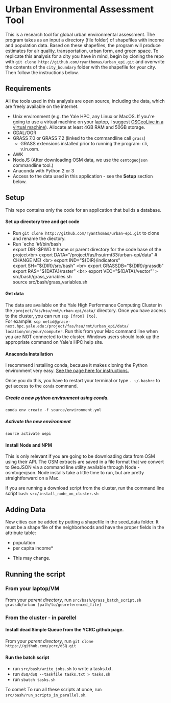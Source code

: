 Urban Environmental Assessment Tool
==================================

This is a research tool for global urban environmental assessment. The program takes as an input a directory (file folder) of shapefiles with income and population data. Based on these shapefiles, the program will produce estimates for air quality, transportation, urban form, and green space. To replicate this analysis for a city you have in mind, begin by cloning the repo with `git clone http://github.com/ryanthomas/urban_epi.git` and overwrite the contents of the `city_boundary` folder with the shapefile for your city. Then follow the instructions below.

## Requirements
All the tools used in this analysis are open source, including the data, which are freely available on the internet.
- Unix environment (e.g. the Yale HPC, any Linux or MacOS. If you're going to use a virtual machine on your laptop, I suggest [OSGeoLive in a virtual machine](https://live.osgeo.org/en/quickstart/virtualization_quickstart.html)). Allocate at least 4GB RAM and 50GB storage.
- GDAL/OGR
- GRASS 7.0 or GRASS 7.2 (linked to the commandline call `grass`)
  - GRASS extensions installed prior to running the program: r.li, v.in.osm.
- AWK
- NodeJS (After downloading OSM data, we use the `osmtogeojson` commandline tool.)
- Anaconda with Python 2 or 3
- Access to the data used in this application - see the <b>Setup</b> section below.

## Setup
This repo contains only the code for an application that builds a database.
#### Set up directory tree and get code
- Run `git clone http://github.com/ryanthomas/urban-epi.git` to clone and rename the diectory.
- Run `echo '#!/bin/bash <br>
export DIR=$PWD # home or parent directory for the code base of the project<br>
export DATA="/project/fas/hsu/rmt33/urban-epi/data" # CHANGE ME! <br>
export IND="${DIR}/indicators"<br>
export SH="${DIR}/src/bash" <br>
export GRASSDB="${DIR}/grassdb" <br>
export RAS="${DATA}/raster"    <br>
export VEC="${DATA}/vector"' > src/bash/grass_variables.sh<br>
source src/bash/grass_variables.sh

#### Get data
The data are available on the Yale High Performance Computing Cluster in the `/project/fas/hsu/rmt/urban-epi/data/` directory. Once you have access to the cluster, you can run `scp [from] [to]`. <br>
For example: `scp netid@grace-next.hpc.yale.edu:/project/fas/hsu/rmt/urban_epi/data/ location/on/your/computer`.
Run this from your Mac command line when you are NOT connected to the cluster. Windows users should look up the appropriate command on Yale's HPC help site.

#### Anaconda Installation
I recommend installing conda, because it makes cloning the Python environment very easy. [See the page here for instructions.](https://www.continuum.io/downloads)

Once you do this, you have to restart your terminal or type `. ~/.bashrc` to get access to the `conda` command.

##### Create a new python environment using conda.
`conda env create -f source/environment.yml`
##### Activate the new environment
`source activate uepi`

#### Install Node and NPM
This is only relevant if you are going to be downloading data from OSM using their API. The OSM extracts are saved in a file format that we convert to GeoJSON via a command line utility available through Node - osmtogeojson. Node installs take a little time to run, but are pretty straightforward on a Mac. 

If you are running a download script from the cluster, run the command line script `bash src/install_node_on_cluster.sh`

## Adding Data
New cities can be added by putting a shapefile in the seed_data folder. It must be a shape file of the neighborhoods and have the proper fields in the attribute table:
- population
- per capita income*
* This may change.

## Running the script
### From your laptop/VM
From your <i>parent directory</i>, run `src/bash/grass_batch_script.sh grassdb/urban [path/to/georeferenced_file]`

### From the cluster - in parellel
#### Install dead Simple Queue from the YCRC github page. 
From your <i>parent directory</i>, run `git clone https://github.com/ycrc/dSQ.git`

#### Run the batch script
- run `src/bash/write_jobs.sh` to write a tasks.txt.
- run `dSQ/dSQ --taskfile tasks.txt > tasks.sh`
- run `sbatch tasks.sh`

To come!: To run all these scripts at once, run `src/bash/run_scripts_in_parallel.sh`.

